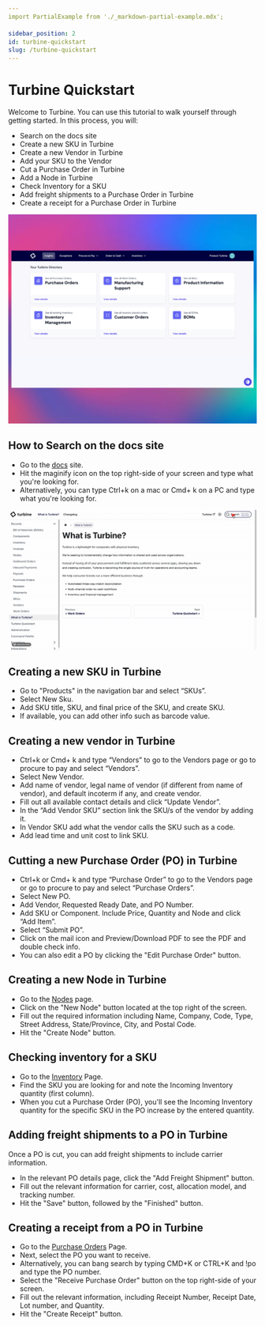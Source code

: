 ```yaml
---
import PartialExample from './_markdown-partial-example.mdx';

sidebar_position: 2
id: turbine-quickstart
slug: /turbine-quickstart
---
```




# Turbine Quickstart

Welcome to Turbine. You can use this tutorial to walk yourself through getting started. In this process, you will:
* Search on the docs site 
* Create a new SKU in Turbine
* Create a new Vendor in Turbine
* Add your SKU to the Vendor
* Cut a Purchase Order in Turbine
* Add a Node in Turbine
* Check Inventory for a SKU
* Add freight shipments to a Purchase Order in Turbine
* Create a receipt for a Purchase Order in Turbine

![Order Index Page](../static/img/quickstart.png)

## How to Search on the docs site 

* Go to the [docs](https://docs.helloturbine.com/) site.
* Hit the maginify icon on the top right-side of your screen and type what you're looking for.
* Alternatively, you can type Ctrl+k on a mac or Cmd+ k on a PC and type what you're looking for.

![Order Index Page](../static/img/docs_search.gif)

## Creating a new SKU in Turbine

* Go to "Products" in the navigation bar and select “SKUs”.
* Select New Sku.
* Add SKU title, SKU, and final price of the SKU, and create SKU.
* If available, you can add other info such as barcode value.

## Creating a new vendor in Turbine

* Ctrl+k or Cmd+ k and type “Vendors” to go to the Vendors page or go to procure to pay and select “Vendors”.
* Select New Vendor.
* Add name of vendor, legal name of vendor (if different from name of vendor), and default incoterm if any, and create vendor.
* Fill out all available contact details and click “Update Vendor”.
* In the “Add Vendor SKU” section link the SKU/s of the vendor by adding it. 
* In Vendor SKU add what the vendor calls the SKU such as a code. 
* Add lead time and unit cost to link SKU.

## Cutting a new Purchase Order (PO) in Turbine

* Ctrl+k or Cmd+ k and type “Purchase Order” to go to the Vendors page or go to procure to pay and select “Purchase Orders”.
* Select New PO.
* Add Vendor, Requested Ready Date, and PO Number. 
* Add SKU or Component. Include Price, Quantity and Node and click “Add Item”.
* Select “Submit PO”.
* Click on the mail icon and Preview/Download PDF to see the PDF and double check info. 
* You can also edit a PO by clicking the "Edit Purchase Order" button.

## Creating a new Node in Turbine

* Go to the [Nodes](https://app.helloturbine.com/app/nodes) page.
* Click on the "New Node" button located at the top right of the screen.
* Fill out the required information including Name, Company, Code, Type, Street Address, State/Province, City, and Postal Code.
* Hit the "Create Node" button. 

## Checking inventory for a SKU

* Go to the [Inventory](https://app.helloturbine.com/app/inventory) Page.
* Find the SKU you are looking for and note the Incoming Inventory quantity (first column).
* When you cut a Purchase Order (PO), you'll see the Incoming Inventory quantity for the specific SKU in the PO increase by the entered quantity.

## Adding freight shipments to a PO in Turbine 

Once a PO is cut, you can add freight shipments to include carrier information.
* In the relevant PO details page, click the "Add Freight Shipment" button.
* Fill out the relevant information for carrier, cost, allocation model, and tracking number.
* Hit the "Save" button, followed by the "Finished" button.

## Creating a receipt from a PO in Turbine 

* Go to the [Purchase Orders](https://app.helloturbine.com/app/purchase-orders) Page.
* Next, select the PO you want to receive.
* Alternatively, you can bang search by typing CMD+K or CTRL+K and !po and type the PO number.
* Select the "Receive Purchase Order" button on the top right-side of your screen.
* Fill out the relevant information, including Receipt Number, Receipt Date, Lot number, and Quantity.
* Hit the "Create Receipt" button.  

<PartialExample name="Sebastien" />
